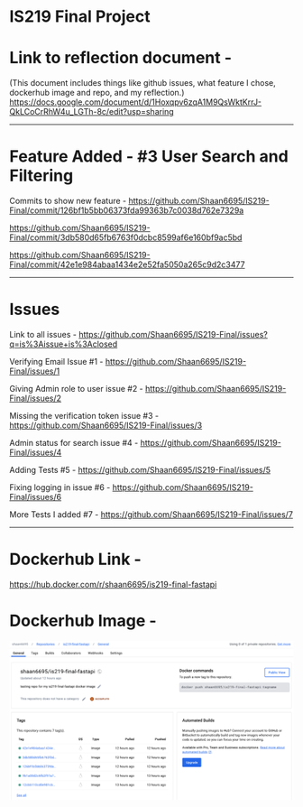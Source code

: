 # IS219 Final Project

# Link to reflection document -
(This document includes things like github issues, what feature I chose, dockerhub image and repo, and my reflection.)
https://docs.google.com/document/d/1Hoxqpv6zqA1M9QsWktKrrJ-QkLCoCrRhW4u_LGTh-8c/edit?usp=sharing 

---------------------
# Feature Added - #3 User Search and Filtering

Commits to show new feature - 
https://github.com/Shaan6695/IS219-Final/commit/126bf1b5bb06373fda99363b7c0038d762e7329a 

https://github.com/Shaan6695/IS219-Final/commit/3db580d65fb6763f0dcbc8599af6e160bf9ac5bd

https://github.com/Shaan6695/IS219-Final/commit/42e1e984abaa1434e2e52fa5050a265c9d2c3477 

---------------------------------
# Issues 
Link to all issues - 
https://github.com/Shaan6695/IS219-Final/issues?q=is%3Aissue+is%3Aclosed 

Verifying Email Issue #1 - 
https://github.com/Shaan6695/IS219-Final/issues/1 

Giving Admin role to user issue #2 - 
https://github.com/Shaan6695/IS219-Final/issues/2 

Missing the verification token issue #3 -
https://github.com/Shaan6695/IS219-Final/issues/3

Admin status for search issue #4 - 
https://github.com/Shaan6695/IS219-Final/issues/4 

Adding Tests #5 -
https://github.com/Shaan6695/IS219-Final/issues/5 

Fixing logging in issue #6 - 
https://github.com/Shaan6695/IS219-Final/issues/6 

More Tests I added #7 - 
https://github.com/Shaan6695/IS219-Final/issues/7 

-----------------------------------------

# Dockerhub Link - 
https://hub.docker.com/r/shaan6695/is219-final-fastapi 

# Dockerhub Image - 
![Dockerhun Image](<Dockerhub Image.png>)

